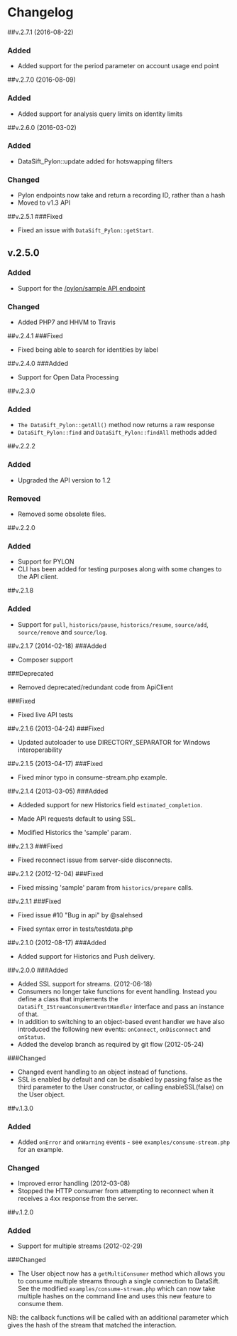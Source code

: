 Changelog
=========================

##v.2.7.1 (2016-08-22)
### Added
* Added support for the period parameter on account usage end point

##v.2.7.0 (2016-08-09)
### Added
* Added support for analysis query limits on identity limits

##v.2.6.0 (2016-03-02)
### Added
* DataSift_Pylon::update added for hotswapping filters

### Changed
* Pylon endpoints now take and return a recording ID, rather than a hash
* Moved to v1.3 API

##v.2.5.1
###Fixed
* Fixed an issue with ```DataSift_Pylon::getStart```.

## v.2.5.0
### Added
* Support for the [/pylon/sample API endpoint](http://dev.datasift.com/pylon/docs/api/pylon-api-endpoints/pylonsample)

### Changed
* Added PHP7 and HHVM to Travis

##v.2.4.1
###Fixed
* Fixed being able to search for identities by label

##v.2.4.0
###Added
* Support for Open Data Processing

##v.2.3.0
### Added
* ```The DataSift_Pylon::getAll()``` method now returns a raw response
* ```DataSift_Pylon::find``` and ```DataSift_Pylon::findAll``` methods added

##v.2.2.2
### Added
* Upgraded the API version to 1.2

### Removed
* Removed some obsolete files.

##v.2.2.0
### Added
* Support for PYLON
* CLI has been added for testing purposes along with some changes to the API client.

##v.2.1.8
### Added
* Support for ```pull```, ```historics/pause```, ```historics/resume```, ```source/add```, ```source/remove``` and ```source/log```.

##v.2.1.7 (2014-02-18)
###Added
* Composer support

###Deprecated
* Removed deprecated/redundant code from ApiClient

###Fixed
* Fixed live API tests

##v.2.1.6 (2013-04-24)
###Fixed
* Updated autoloader to use DIRECTORY_SEPARATOR for Windows interoperability

##v.2.1.5 (2013-04-17)
###Fixed
* Fixed minor typo in consume-stream.php example.

##v.2.1.4 (2013-03-05)
###Added
* Addeded support for new Historics field ```estimated_completion```.

* Made API requests default to using SSL.

* Modified Historics the 'sample' param.

##v.2.1.3
###Fixed
* Fixed reconnect issue from server-side disconnects.

##v.2.1.2 (2012-12-04)
###Fixed
* Fixed missing 'sample' param from ```historics/prepare``` calls.

##v.2.1.1
###Fixed
* Fixed issue #10 "Bug in api" by @salehsed

* Fixed syntax error in tests/testdata.php

##v.2.1.0 (2012-08-17)
###Added
* Added support for Historics and Push delivery.

##v.2.0.0
###Added
* Added SSL support for streams. (2012-06-18)
* Consumers no longer take functions for event handling. Instead you define a class that implements the ```DataSift_IStreamConsumerEventHandler``` interface and pass an instance of that.
* In addition to switching to an object-based event handler we have also introduced the following new events: ```onConnect```, ```onDisconnect``` and ```onStatus```.
* Added the develop branch as required by git flow (2012-05-24)

###Changed
* Changed event handling to an object instead of functions.
* SSL is enabled by default and can be disabled by passing false as the third parameter to the User constructor, or calling enableSSL(false) on the User object.

##v.1.3.0
### Added
* Added ```onError``` and ```onWarning``` events - see ```examples/consume-stream.php``` for an example.

### Changed
* Improved error handling (2012-03-08)
* Stopped the HTTP consumer from attempting to reconnect when it receives a 4xx response from the server.

##v.1.2.0
### Added
* Support for multiple streams (2012-02-29)

###Changed
* The User object now has a ```getMultiConsumer``` method which allows you to consume multiple streams through a single connection to DataSift. See the modified ```examples/consume-stream.php``` which can now take multiple hashes on the command line and uses this new feature to consume them.

NB: the callback functions will be called with an additional parameter which gives the hash of the stream that matched the interaction.
